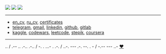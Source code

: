 ![](https://komarev.com/ghpvc/?username=vaaliferov&color=green)
![](https://img.shields.io/github/followers/vaaliferov?style=social)
![](https://img.shields.io/github/stars/vaaliferov?style=social)

---
* [en_cv](https://drive.google.com/file/d/1Uc__oaggGygN_bub8UD4RcBEPgRrPhNR/view?usp=sharing), 
[ru_cv](https://drive.google.com/file/d/1XYq05QZJixuEpe6HVDJyHmQf-J6SYvi6/view?usp=sharing), 
[certificates](certificates.md)
* [telegram](https://t.me/vaaliferov), 
[gmail](mailto:vaaliferov@gmail.com), 
[linkedin](https://www.linkedin.com/in/vaaliferov), 
[github](https://github.com/vaaliferov), 
[gitlab](https://gitlab.com/vaaliferov)
* [kaggle](https://www.kaggle.com/valentinaliferov), 
[codewars](https://www.codewars.com/users/vaaliferov), 
[leetcode](https://leetcode.com/vaaliferov), 
[stepik](https://stepik.org/users/313008459), 
[coursera](https://www.coursera.org/user/479f5528aa860afe28b9cf0b753fd180)
---
.. / .-- .. .-.. .-.. / -. . ...- . .-. / ..-. --- .-. --. . - / -.-- --- ..- [❤️](pics/2.jpg)
